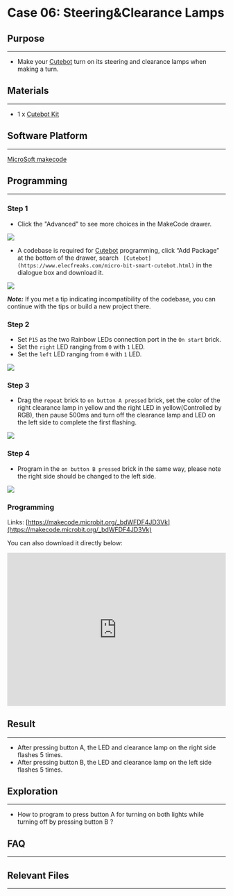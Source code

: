 # Case 06: Steering&Clearance Lamps

## Purpose
---
- Make your  [Cutebot](https://www.elecfreaks.com/micro-bit-smart-cutebot.html) turn on its steering and clearance lamps when making a turn.

## Materials 
---
- 1 x [Cutebot Kit](https://www.elecfreaks.com/micro-bit-smart-cutebot.html)

## Software Platform
---
[MicroSoft makecode](https://makecode.microbit.org/#)

## Programming
---
### Step 1
- Click the "Advanced" to see more choices in the MakeCode drawer.

![](./images/cutebot-pk-1.png)

- A codebase is required for  [Cutebot](https://www.elecfreaks.com/micro-bit-smart-cutebot.html) programming, click “Add Package” at the bottom of the drawer, search ` [Cutebot](https://www.elecfreaks.com/micro-bit-smart-cutebot.html)` in the dialogue box and download it.

![](./images/cutebot-pk-11.png)

***Note:*** If you met a tip indicating incompatibility of the codebase, you can continue with the tips or build a new project there.

### Step 2

- Set `P15` as the two Rainbow LEDs connection port in the `On start` brick.
- Set the `right` LED ranging from `0` with `1` LED.
- Set the `left` LED ranging from `0` with `1` LED.

![](./images/case_06_01.png)

### Step 3

- Drag the `repeat` brick to `on button A pressed` brick, set the color of the right clearance lamp in yellow and the right LED in yellow(Controlled by RGB), then pause 500ms and turn off the clearance lamp and LED on the left side to complete the first flashing.

![](./images/case_06_02.png)


### Step 4

- Program in the  `on button B pressed` brick in the same way,  please note the right side should be changed to the left side.

![](./images/case_06_03.png)

### Programming

Links: [https://makecode.microbit.org/_bdWFDF4JD3Vk](https://makecode.microbit.org/_bdWFDF4JD3Vk)

You can also download it directly below:

<div style="position:relative;height:0;padding-bottom:70%;overflow:hidden;">
<iframe style="position:absolute;top:0;left:0;width:100%;height:100%;" src="https://makecode.microbit.org/#pub:https://makecode.microbit.org/_bdWFDF4JD3Vk" frameborder="0" sandbox="allow-popups allow-forms allow-scripts allow-same-origin">
</iframe>
</div>  


## Result
---
- After pressing button A, the LED and clearance lamp on the right side flashes 5 times.
- After pressing button B, the LED and clearance lamp on the left side flashes 5 times.

## Exploration
---
- How to program to press button A for turning on both lights while turning off by pressing button B ?

## FAQ
---

## Relevant Files
---
